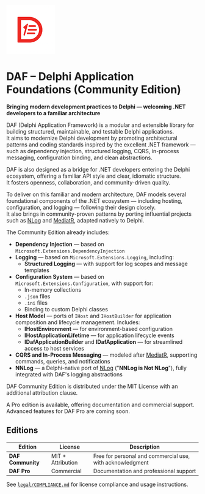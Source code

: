 ![DAF logo](assets/DAF-Logo.png)

# DAF – Delphi Application Foundations (Community Edition) 

**Bringing modern development practices to Delphi — welcoming .NET developers to a familiar architecture**

DAF (Delphi Application Framework) is a modular and extensible library for building structured, maintainable, and testable Delphi applications.  
It aims to modernize Delphi development by promoting architectural patterns and coding standards inspired by the excellent .NET framework — such as dependency injection, structured logging, CQRS, in-process messaging, configuration binding, and clean abstractions.

DAF is also designed as a bridge for .NET developers entering the Delphi ecosystem, offering a familiar API style and clear, idiomatic structure.  
It fosters openness, collaboration, and community-driven quality.

To deliver on this familiar and modern architecture, DAF models several foundational components of the .NET ecosystem — including hosting, configuration, and logging — following their design closely.  
It also brings in community-proven patterns by porting influential projects such as [NLog](https://nlog-project.org/) and [MediatR](https://github.com/jbogard/MediatR), adapted natively to Delphi.

The Community Edition already includes:

- **Dependency Injection** — based on `Microsoft.Extensions.DependencyInjection`
- **Logging** — based on `Microsoft.Extensions.Logging`, including:
  - **Structured Logging** — with support for log scopes and message templates
- **Configuration System** — based on `Microsoft.Extensions.Configuration`, with support for:
  - In-memory collections
  - `.json` files
  - `.ini` files
  - Binding to custom Delphi classes
- **Host Model** — ports of `IHost` and `IHostBuilder` for application composition and lifecycle management. Includes:
  - **IHostEnvironment** — for environment-based configuration
  - **IHostApplicationLifetime** — for application lifecycle events
  - **IDafApplicationBuilder** and **IDafApplication** — for streamlined access to host services
- **CQRS and In-Process Messaging** — modeled after [MediatR](https://github.com/jbogard/MediatR), supporting commands, queries, and notifications
- **NNLog** — a Delphi-native port of [NLog](https://nlog-project.org/) ("**NNLog is Not NLog**"), fully integrated with DAF's logging abstractions

DAF Community Edition is distributed under the MIT License with an additional attribution clause.  

A Pro edition is available, offering documentation and commercial support.  
Advanced features for DAF Pro are coming soon.

## Editions

| Edition | License | Description |
|--------|---------|-------------|
| **DAF Community** | MIT + Attribution | Free for personal and commercial use, with acknowledgment |
| **DAF Pro**       | Commercial | Documentation and professional support |

See [`legal/COMPLIANCE.md`](./legal/COMPLIANCE.md) for license compliance and usage instructions.

